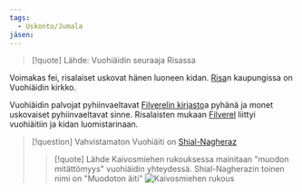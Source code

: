 ```yaml
---
tags:
  - Uskonto/Jumala
jäsen:
---
```

>[!quote] Lähde: Vuohiäidin seuraaja Risassa
>
Voimakas fei, risalaiset uskovat hänen luoneen kidan.
[Risa](Risa.md)n kaupungissa on Vuohiäidin kirkko.
>
Vuohiäidin palvojat pyhiinvaeltavat [Filverelin kirjasto](Filverelin%20kirjasto.md)a pyhänä ja monet uskovaiset pyhiinvaeltavat sinne. Risalaisten mukaan [Filverel](Filverel) liittyi vuohiäitiin ja kidan luomistarinaan.


>[!question] Vahvistamaton 
>Vuohiäiti on [Shial-Nagheraz](Shial-Nagheraz.md)
>>[!quote] Lähde
>>Kaivosmiehen rukouksessa mainitaan "muodon mitättömyys" vuohiäidin yhteydessä. Shial-Nagherazin toinen nimi on "Muodoton äiti"
>> ![Kaivosmiehen rukous](Kaivosmiehen%20rukous.md#^d57b67)



